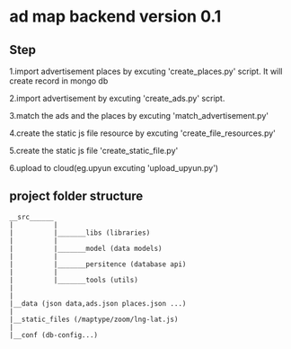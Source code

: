 # ad map backend version 0.1

## Step

1.import advertisement places by excuting 'create_places.py' script.
  It will create record in mongo db

2.import advertisement by excuting 'create_ads.py' script.

3.match the ads and the places by excuting 'match_advertisement.py'

4.create the static js file resource by excuting 'create_file_resources.py'

5.create the static js file  'create_static_file.py'

6.upload to cloud(eg.upyun excuting 'upload_upyun.py')

## project folder structure

```
__src______
|		   |
|		   |_______libs (libraries)
|		   |
|		   |_______model (data models)
|		   |
|		   |_______persitence (database api)
|		   |
|		   |_______tools (utils)
|
|
|__data (json data,ads.json places.json ...)
|
|__static_files (/maptype/zoom/lng-lat.js)
|
|__conf (db-config...)	
```	

		